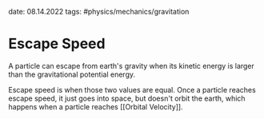 date: 08.14.2022
tags: #physics/mechanics/gravitation  
# Escape Speed
A particle can escape from earth's gravity when its kinetic energy is larger than the gravitational potential energy.

Escape speed is when those two values are equal.
Once a particle reaches escape speed, it just goes into space, but doesn't orbit the earth, which happens when a particle reaches [[Orbital Velocity]].
